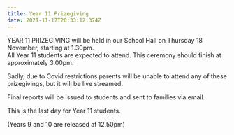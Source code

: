 ```yaml
---
title: Year 11 Prizegiving
date: 2021-11-17T20:33:12.374Z
---
```

YEAR 11 PRIZEGIVING will be held in our School Hall on Thursday 18 November, starting at 1.30pm.  
All Year 11 students are expected to attend. This ceremony should finish at approximately 3.00pm.   

Sadly, due to Covid restrictions parents will be unable to attend any of these prizegivings, but it will be live streamed.

Final reports will be issued to students and sent to families via email.  

This is the last day for Year 11 students.  

(Years 9 and 10 are released at 12.50pm) 


